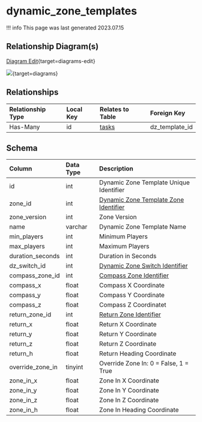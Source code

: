 # dynamic_zone_templates

!!! info
	This page was last generated 2023.07.15

## Relationship Diagram(s)

[Diagram Edit](https://mermaid.live/edit#eyJjb2RlIjoiZXJEaWFncmFtXG4gICAgZHluYW1pY196b25lX3RlbXBsYXRlcyB7XG4gICAgICAgIGludHVuc2lnbmVkIGlkXG4gICAgfVxuICAgIHRhc2tzIHtcbiAgICAgICAgaW50dW5zaWduZWQgaWRcbiAgICAgICAgaW50dW5zaWduZWQgZHpfdGVtcGxhdGVfaWRcbiAgICAgICAgdGlueWludCB0eXBlXG4gICAgfVxuICAgIGR5bmFtaWNfem9uZV90ZW1wbGF0ZXMgfHwtLW97IHRhc2tzIDogXCJIYXMtTWFueVwiXG5cbiIsIm1lcm1haWQiOnsidGhlbWUiOiJkZWZhdWx0In0sInVwZGF0ZUVkaXRvciI6dHJ1ZSwiYXV0b1N5bmMiOnRydWUsInVwZGF0ZURpYWdyYW0iOnRydWV9){target=diagrams-edit}

[![](https://mermaid.ink/img/eyJjb2RlIjoiZXJEaWFncmFtXG4gICAgZHluYW1pY196b25lX3RlbXBsYXRlcyB7XG4gICAgICAgIGludHVuc2lnbmVkIGlkXG4gICAgfVxuICAgIHRhc2tzIHtcbiAgICAgICAgaW50dW5zaWduZWQgaWRcbiAgICAgICAgaW50dW5zaWduZWQgZHpfdGVtcGxhdGVfaWRcbiAgICAgICAgdGlueWludCB0eXBlXG4gICAgfVxuICAgIGR5bmFtaWNfem9uZV90ZW1wbGF0ZXMgfHwtLW97IHRhc2tzIDogXCJIYXMtTWFueVwiXG5cbiIsIm1lcm1haWQiOnsidGhlbWUiOiJkZWZhdWx0In0sInVwZGF0ZUVkaXRvciI6dHJ1ZSwiYXV0b1N5bmMiOnRydWUsInVwZGF0ZURpYWdyYW0iOnRydWV9)](https://mermaid.ink/img/eyJjb2RlIjoiZXJEaWFncmFtXG4gICAgZHluYW1pY196b25lX3RlbXBsYXRlcyB7XG4gICAgICAgIGludHVuc2lnbmVkIGlkXG4gICAgfVxuICAgIHRhc2tzIHtcbiAgICAgICAgaW50dW5zaWduZWQgaWRcbiAgICAgICAgaW50dW5zaWduZWQgZHpfdGVtcGxhdGVfaWRcbiAgICAgICAgdGlueWludCB0eXBlXG4gICAgfVxuICAgIGR5bmFtaWNfem9uZV90ZW1wbGF0ZXMgfHwtLW97IHRhc2tzIDogXCJIYXMtTWFueVwiXG5cbiIsIm1lcm1haWQiOnsidGhlbWUiOiJkZWZhdWx0In0sInVwZGF0ZUVkaXRvciI6dHJ1ZSwiYXV0b1N5bmMiOnRydWUsInVwZGF0ZURpYWdyYW0iOnRydWV9){target=diagrams}


## Relationships

| Relationship Type | Local Key | Relates to Table | Foreign Key |
| :--- | :--- | :--- | :--- |
| Has-Many | id | [tasks](../../schema/tasks/tasks.md) | dz_template_id |


## Schema

| Column | Data Type | Description |
| :--- | :--- | :--- |
| id | int | Dynamic Zone Template Unique Identifier |
| zone_id | int | [Dynamic Zone Template Zone Identifier](../../../../server/zones/zone-list) |
| zone_version | int | Zone Version |
| name | varchar | Dynamic Zone Template Name |
| min_players | int | Minimum Players |
| max_players | int | Maximum Players |
| duration_seconds | int | Duration in Seconds |
| dz_switch_id | int | [Dynamic Zone Switch Identifier](../../schema/doors/doors.md) |
| compass_zone_id | int | [Compass Zone Identifier](../../../../server/zones/zone-list) |
| compass_x | float | Compass X Coordinate |
| compass_y | float | Compass Y Coordinate |
| compass_z | float | Compass Z Coordinatet |
| return_zone_id | int | [Return Zone Identifier](../../../../server/zones/zone-list) |
| return_x | float | Return X Coordinate |
| return_y | float | Return Y Coordinate |
| return_z | float | Return Z Coordinate |
| return_h | float | Return Heading Coordinate |
| override_zone_in | tinyint | Override Zone In: 0 = False, 1 = True |
| zone_in_x | float | Zone In X Coordinate |
| zone_in_y | float | Zone In Y Coordinate |
| zone_in_z | float | Zone In Z Coordinate |
| zone_in_h | float | Zone In Heading Coordinate |

